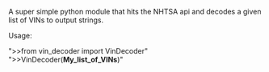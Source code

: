 A super simple python module that hits the NHTSA api and decodes a given list of VINs to output strings.

Usage:

">>from vin_decoder import VinDecoder"<br>
">>VinDecoder(**My_list_of_VINs**)"
